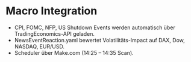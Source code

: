 # Macro Integration

- CPI, FOMC, NFP, US Shutdown Events werden automatisch über TradingEconomics-API geladen.  
- NewsEventReaction.yaml bewertet Volatilitäts-Impact auf DAX, Dow, NASDAQ, EUR/USD.  
- Scheduler über Make.com (14:25 – 14:35 Scan).
